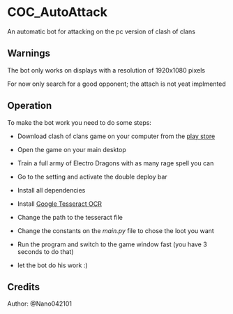 # COC_AutoAttack

An automatic bot for attacking on the pc version of clash of clans

## Warnings

The bot only works on displays with a resolution of 1920x1080 pixels

For now only search for a good opponent; the attach is not yeat implmented

## Operation

To make the bot work you need to do some steps:

- Download clash of clans game on your computer from the [play store](https://play.google.com/googleplaygames)

- Open the game on your main desktop

- Train a full army of Electro Dragons with as many rage spell you can

- Go to the setting and activate the double deploy bar

- Install all dependencies

- Install [Google Tesseract OCR](https://github.com/tesseract-ocr/tesseract)

- Change the path to the tesseract file

- Change the constants on the _main.py_ file to chose the loot you want

- Run the program and switch to the game window fast (you have 3 seconds to do that)

- let the bot do his work :)

## Credits

Author: @Nano042101
